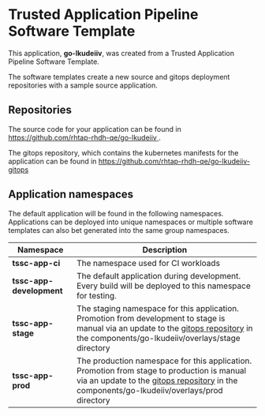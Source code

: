 # Trusted Application Pipeline Software Template

This application, **go-lkudeiiv**, was created from a Trusted Application Pipeline Software Template.

The software templates create a new source and gitops deployment repositories with a sample source application. 

## Repositories

The source code for your application can be found in [https://github.com/rhtap-rhdh-qe/go-lkudeiiv ](https://github.com/rhtap-rhdh-qe/go-lkudeiiv ).
 
The gitops repository, which contains the kubernetes manifests for the application can be found in 
[https://github.com/rhtap-rhdh-qe/go-lkudeiiv-gitops ](https://github.com/rhtap-rhdh-qe/go-lkudeiiv-gitops ) 

## Application namespaces 

The default application will be found in the following namespaces. Applications can be deployed into unique namespaces or multiple software templates can also bet generated into the same group namespaces.  

|  Namespace   |  Description   |  
| -------- | -------- |
| **tssc-app-ci** | The namespace used for CI workloads |
| **tssc-app-development** | The default application during development. Every build will be deployed to this namespace for testing. |
| **tssc-app-stage** | The staging namespace for this application. Promotion from development to stage is manual via an update to the [gitops repository](https://github.com/rhtap-rhdh-qe/go-lkudeiiv-gitops ) in the components/go-lkudeiiv/overlays/stage directory |
| **tssc-app-prod** | The production namespace for this application. Promotion from stage to production is manual via an update to the [gitops repository](https://github.com/rhtap-rhdh-qe/go-lkudeiiv-gitops ) in the components/go-lkudeiiv/overlays/prod directory |